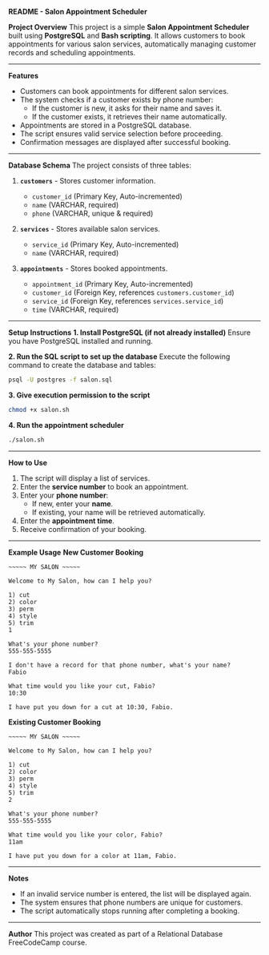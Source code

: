 **README - Salon Appointment Scheduler**

**Project Overview**
This project is a simple **Salon Appointment Scheduler** built using **PostgreSQL** and **Bash scripting**. It allows customers to book appointments for various salon services, automatically managing customer records and scheduling appointments.

---

**Features**
- Customers can book appointments for different salon services.
- The system checks if a customer exists by phone number:
  - If the customer is new, it asks for their name and saves it.
  - If the customer exists, it retrieves their name automatically.
- Appointments are stored in a PostgreSQL database.
- The script ensures valid service selection before proceeding.
- Confirmation messages are displayed after successful booking.

---

**Database Schema**
The project consists of three tables:

1. **`customers`** - Stores customer information.
   - `customer_id` (Primary Key, Auto-incremented)
   - `name` (VARCHAR, required)
   - `phone` (VARCHAR, unique & required)

2. **`services`** - Stores available salon services.
   - `service_id` (Primary Key, Auto-incremented)
   - `name` (VARCHAR, required)

3. **`appointments`** - Stores booked appointments.
   - `appointment_id` (Primary Key, Auto-incremented)
   - `customer_id` (Foreign Key, references `customers.customer_id`)
   - `service_id` (Foreign Key, references `services.service_id`)
   - `time` (VARCHAR, required)

---

**Setup Instructions**
**1. Install PostgreSQL (if not already installed)**
Ensure you have PostgreSQL installed and running.

**2. Run the SQL script to set up the database**
Execute the following command to create the database and tables:
```sh
psql -U postgres -f salon.sql
```

**3. Give execution permission to the script**
```sh
chmod +x salon.sh
```

**4. Run the appointment scheduler**
```sh
./salon.sh
```

---

**How to Use**
1. The script will display a list of services.
2. Enter the **service number** to book an appointment.
3. Enter your **phone number**:
   - If new, enter your **name**.
   - If existing, your name will be retrieved automatically.
4. Enter the **appointment time**.
5. Receive confirmation of your booking.

---

**Example Usage**
**New Customer Booking**
```
~~~~~ MY SALON ~~~~~

Welcome to My Salon, how can I help you?

1) cut
2) color
3) perm
4) style
5) trim
1

What's your phone number?
555-555-5555

I don't have a record for that phone number, what's your name?
Fabio

What time would you like your cut, Fabio?
10:30

I have put you down for a cut at 10:30, Fabio.
```

**Existing Customer Booking**
```
~~~~~ MY SALON ~~~~~

Welcome to My Salon, how can I help you?

1) cut
2) color
3) perm
4) style
5) trim
2

What's your phone number?
555-555-5555

What time would you like your color, Fabio?
11am

I have put you down for a color at 11am, Fabio.
```

---

**Notes**
- If an invalid service number is entered, the list will be displayed again.
- The system ensures that phone numbers are unique for customers.
- The script automatically stops running after completing a booking.

---

**Author**
This project was created as part of a Relational Database FreeCodeCamp course.
